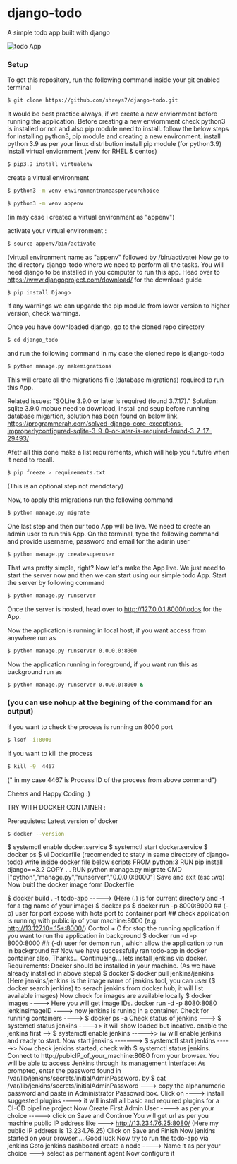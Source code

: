 # django-todo
A simple todo app built with django

![todo App](https://raw.githubusercontent.com/shreys7/django-todo/develop/staticfiles/todoApp.png)
### Setup
To get this repository, run the following command inside your git enabled terminal
```bash
$ git clone https://github.com/shreys7/django-todo.git 
```

It would be best practice always, if we create a new enviornment before running the application. 
Before creating a new enviornment check python3 is installed or not and also pip module need to install.
follow the below steps for installing python3, pip module and creating a new environment.
install python 3.9 as per your linux distribution
install pip module (for python3.9)
install virtual enviornment (venv for RHEL & centos)
```bash
$ pip3.9 install virtualenv
```
create a virtual environment 
```bash
$ python3 -m venv environmentnameasperyourchoice
```
```bash
$ python3 -m venv appenv
```
(in may case i created a virtual environment as "appenv")

activate your virtual environment : 
```bash
$ source appenv/bin/activate 
```
(virtual environment name as "appenv" followed by /bin/activate)
Now go to the directory django-todo where we need to perform all the tasks.
You will need django to be installed in you computer to run this app. Head over to https://www.djangoproject.com/download/ for the download guide
```bash
$ pip install Django  
```
if any warnings we can upgarde the pip module from lower version to higher version, check warnings.

Once you have downloaded django, go to the cloned repo directory 

```bash 
$ cd django_todo 
``` 
and run the following command in my case the cloned repo is django-todo

```bash
$ python manage.py makemigrations
```

This will create all the migrations file (database migrations) required to run this App.

Related issues:
            "SQLite 3.9.0 or later is required (found 3.7.17)."
Solution: 
          sqlite 3.9.0 mobue need to download, install and seup before running database migartion, solution has been found on below link.
          https://programmerah.com/solved-django-core-exceptions-improperlyconfigured-sqlite-3-9-0-or-later-is-required-found-3-7-17-29493/
          
 Afetr all this done make a list requirements, which will help you futufre when it need to recall.
 ```bash
 $ pip freeze > requirements.txt
 ```
 (This is an optional step not mendotary)
                   
Now, to apply this migrations run the following command
```bash
$ python manage.py migrate
```
One last step and then our todo App will be live. We need to create an admin user to run this App. On the terminal, type the following command and provide username, password and email for the admin user
```bash
$ python manage.py createsuperuser
```

That was pretty simple, right? Now let's make the App live. We just need to start the server now and then we can start using our simple todo App. Start the server by following command

```bash
$ python manage.py runserver
```
Once the server is hosted, head over to http://127.0.0.1:8000/todos for the App.

Now the application is running in local host, if you want access from anywhere run as 
```bash
$ python manage.py runserver 0.0.0.0:8000
```
Now the application running in foreground, if you want run this as background run as 
```bash
$ python manage.py runserver 0.0.0.0:8000 &
```
### (you can use nohup at the begining of the command for an output)
if you want to check the process is running on 8000 port
```bash
$ lsof -i:8000
```
If you want to kill the process 
```bash
$ kill -9  4467
```
(" in my case 4467 is Process ID of the process from above command")

Cheers and Happy Coding :)


TRY WITH DOCKER CONTAINER :

Prerequistes:
  Latest version of docker
```bash
$ docker --version
```
$ systemctl enable docker.service
$ systemctl start docker.service
$ docker ps
$ vi Dockerfile   (recomended to staty in same directory of django-todo)
write inside docker file below scripts
  FROM python:3
  RUN pip install django==3.2
  COPY . .
  RUN python manage.py migrate
  CMD ["python","manage.py","runserver","0.0.0.0:8000"]
  Save and exit (esc :wq)
  Now buitl the docker image form Dockerfile
  
$ docker build . -t todo-app  -----> (Here (.) is for current directory and -t for a tag name of your image)
$ docker ps
$ docker run -p 8000:8000 <container ID>  ## (-p) user for port expose with hots port to container port ##
check application is running with public ip of your machine:8000 (e.g. http://13.127.10*.15*:8000/)
Control + C for stop the running application
if you want to run the application in background 
$ docker run -d -p 8000:8000 <container ID> ## (-d) user for demon run , which allow the application to run in background ##
Now we have successfully ran todo-app in docker container also, Thanks...
Continueing...
lets install jenkins via docker.
Requirements:
  Docker should be installed in your machine. (As we have already installed in above steps)
$ docker
$ docker pull jenkins/jenkins (Here jenkins/jenkins is the image name of jenkins tool, you can user ($ docker search jenkins) to serach jenkins from docker hub, it will list available images)
Now check for images are available locally $ docker images    ----> Here you will get image IDs.
docker run -d -p 8080:8080 jenkinsimageID   ----> now jenkins is runing in a container.
Check for running containers ----> $ docker ps -a
Check status of jenkins ---> $ systemctl status jenkins ---->> it will show loaded but incative.
enable the jenkins first --> $ systemctl enable jenkins ----->> iw will enable jenkins and ready to start.
Now start jenkins   -------> $ systemctl start jenkins  ----->> Now check jenkins started, check with $ systemctl status jenkins.
Connect to http://pubicIP_of_your_machine:8080  from your browser. You will be able to access Jenkins through its management interface:
As prompted, enter the password found in /var/lib/jenkins/secrets/initialAdminPassword. by $ cat /var/lib/jenkins/secrets/initialAdminPassword   ---> copy the alphanumeric password and paste in Administrator Passowrd box.
Click on ----> install suggested plugins ----> it will install all basic and required plugins for a CI-CD pipeline project
Now Create First Admin User  ----> as per your choice   -----> click on Save and Continue
You will get url as per you machine public IP address like ---> http://13.234.76.25:8080/   (Here my public IP address is 13.234.76.25)
Click on Save and Finish
Now jenkins started on your browser.....Good luck
Now try to run the todo-app via jenkins
Goto jenkins dashboard
create a node ----> Name it as per your choice ---> select as permanent agent
Now configure it
